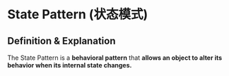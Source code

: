 # State Pattern (状态模式)

## Definition & Explanation

The State Pattern is a **behavioral pattern** that **allows an object to alter its behavior when its internal state changes.**

